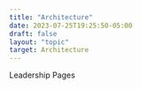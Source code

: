 ```yaml
---
title: "Architecture"
date: 2023-07-25T19:25:50-05:00
draft: false
layout: "topic"
target: Architecture
---
```


Leadership Pages